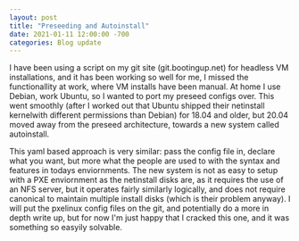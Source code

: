 ```yaml
---
layout: post
title: "Preseeding and Autoinstall"
date: 2021-01-11 12:00:00 -700
categories: Blog update
---
```

I have been using a script on my git site (git.bootingup.net) for headless VM installations, and it has been working so well for me, I missed the functionallity at work, where VM installs have been manual. At home I use Debian, work Ubuntu, so I wanted to port my preseed configs over. This went smoothly (after I worked out that Ubuntu shipped their netinstall kernelwith different permissions than Debian) for 18.04 and older, but 20.04 moved away from the preseed architecture, towards a new system called autoinstall. 

This yaml based approach is very similar: pass the config file in, declare what you want, but more what the people are used to with the syntax and features in todays enviornments. The new system is not as easy to setup with a PXE enviornment as the netinstall disks are, as it requires the use of an NFS server, but it operates fairly similarly logically, and does not require canonical to maintain multiple install disks (which is their problem anyway). I will put the pxelinux config files on the git, and potentially do a more in depth write up, but for now I'm just happy that I cracked this one, and it was something so easyily solvable. 
